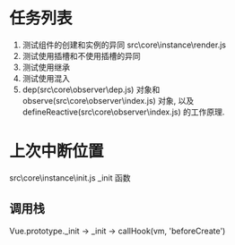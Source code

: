 # 任务列表

1. 测试组件的创建和实例的异同 src\core\instance\render.js
2. 测试使用插槽和不使用插槽的异同
3. 测试使用继承
4. 测试使用混入
5. dep(src\core\observer\dep.js) 对象和 observe(src\core\observer\index.js) 对象, 以及 defineReactive(src\core\observer\index.js) 的工作原理.

# 上次中断位置

src\core\instance\init.js _init 函数

## 调用栈

Vue.prototype._init -> _init -> callHook(vm, 'beforeCreate')
